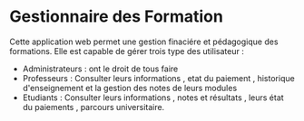 # Gestionnaire des Formation
Cette application web permet une gestion finaciére et pédagogique des formations. Elle est capable de gérer trois type des utilisateur : 
* Administrateurs : ont le droit de tous faire
* Professeurs : Consulter leurs informations , etat du paiement , historique d'enseignement et la gestion des notes de leurs modules
* Etudiants :  Consulter leurs informations , notes et résultats , leurs état du paiements , parcours universitaire.

